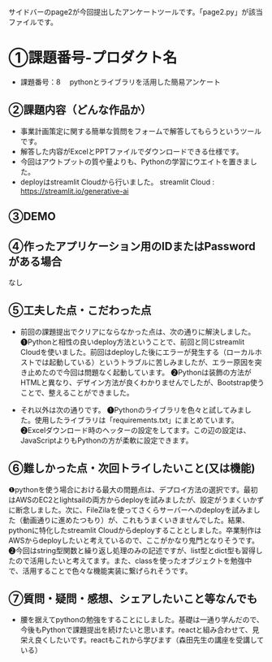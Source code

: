 サイドバーのpage2が今回提出したアンケートツールです。「page2.py」が該当ファイルです。

# ①課題番号-プロダクト名

- 課題番号：8 　pythonとライブラリを活用した簡易アンケート

## ②課題内容（どんな作品か）

- 事業計画策定に関する簡単な質問をフォームで解答してもらうというツールです。
- 解答した内容がExcelとPPTファイルでダウンロードできる仕様です。
- 今回はアウトプットの質や量よりも、Pythonの学習にウエイトを置きました。
- deployはstreamlit Cloudから行いました。
streamlit Cloud : https://streamlit.io/generative-ai

## ③DEMO


## ④作ったアプリケーション用のIDまたはPasswordがある場合

なし

## ⑤工夫した点・こだわった点
- 前回の課題提出でクリアにならなかった点は、次の通りに解決しました。
❶Pythonと相性の良いdeploy方法ということで、前回と同じstreamlit Cloudを使いました。前回はdeployした後にエラーが発生する（ローカルホストでは起動している）というトラブルに苦しみましたが、エラー原因を突き止めたので今回は問題なく起動しています。
❷Pythonは装飾の方法がHTMLと異なり、デザイン方法が良くわかりませんでしたが、Bootstrap使うことで、整えることができました。

- それ以外は次の通りです。
❶Pythonのライブラリを色々と試してみました。使用したライブラリは「requirements.txt」にまとめています。
❷Excelダウンロード時のヘッターの設定をしてます。この辺の設定は、JavaScriptよりもPythonの方が柔軟に設定できます。


## ⑥難しかった点・次回トライしたいこと(又は機能)


❶pythonを使う場合における最大の問題点は、デプロイ方法の選択です。最初はAWSのEC2とlightsailの両方からdeployを試みましたが、設定がうまくいかずに断念しました。次に、FileZilaを使ってさくらサーバーへのdeployを試みました（動画通りに進めたつもり）が、これもうまくいきませんでした。結果、pythonに特化したstreamlit Cloudからdeployすることとしました。卒業制作はAWSからdeployしたいと考えているので、ここがかなり鬼門となりそうです。
❷今回はstring型関数と繰り返し処理のみの記述ですが、list型とdict型も習得したので活用したいと考えてます。また、classを使ったオブジェクトを勉強中で、活用することで色々な機能実装に繋げられそうです。




## ⑦質問・疑問・感想、シェアしたいこと等なんでも

- 腰を据えてpythonの勉強をすることにしました。基礎は一通り学んだので、今後もPythonで課題提出を続けたいと思います。reactと組み合わせて、見栄え良くしたいです。reactもこれから学びます（森田先生の講座を受講している）

